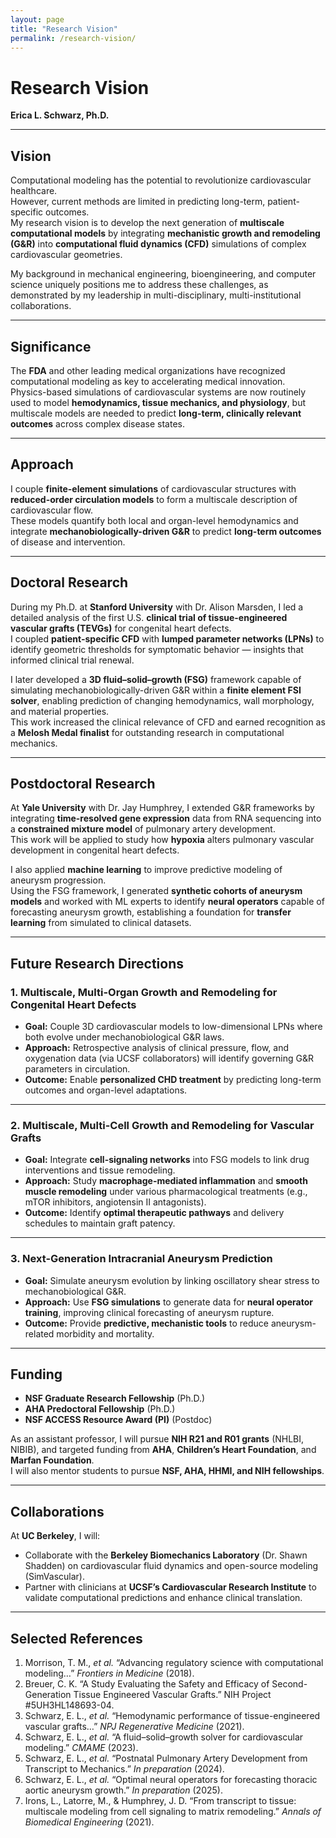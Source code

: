 ```yaml
---
layout: page
title: "Research Vision"
permalink: /research-vision/
---
```


# Research Vision  
**Erica L. Schwarz, Ph.D.**

---

## Vision
Computational modeling has the potential to revolutionize cardiovascular healthcare.  
However, current methods are limited in predicting long-term, patient-specific outcomes.  
My research vision is to develop the next generation of **multiscale computational models** by integrating **mechanistic growth and remodeling (G&R)** into **computational fluid dynamics (CFD)** simulations of complex cardiovascular geometries.  

My background in mechanical engineering, bioengineering, and computer science uniquely positions me to address these challenges, as demonstrated by my leadership in multi-disciplinary, multi-institutional collaborations.

---

## Significance
The **FDA** and other leading medical organizations have recognized computational modeling as key to accelerating medical innovation.  
Physics-based simulations of cardiovascular systems are now routinely used to model **hemodynamics, tissue mechanics, and physiology**, but multiscale models are needed to predict **long-term, clinically relevant outcomes** across complex disease states.

---

## Approach
I couple **finite-element simulations** of cardiovascular structures with **reduced-order circulation models** to form a multiscale description of cardiovascular flow.  
These models quantify both local and organ-level hemodynamics and integrate **mechanobiologically-driven G&R** to predict **long-term outcomes** of disease and intervention.

---

## Doctoral Research
During my Ph.D. at **Stanford University** with Dr. Alison Marsden, I led a detailed analysis of the first U.S. **clinical trial of tissue-engineered vascular grafts (TEVGs)** for congenital heart defects.  
I coupled **patient-specific CFD** with **lumped parameter networks (LPNs)** to identify geometric thresholds for symptomatic behavior — insights that informed clinical trial renewal.

I later developed a **3D fluid–solid–growth (FSG)** framework capable of simulating mechanobiologically-driven G&R within a **finite element FSI solver**, enabling prediction of changing hemodynamics, wall morphology, and material properties.  
This work increased the clinical relevance of CFD and earned recognition as a **Melosh Medal finalist** for outstanding research in computational mechanics.

---

## Postdoctoral Research
At **Yale University** with Dr. Jay Humphrey, I extended G&R frameworks by integrating **time-resolved gene expression** data from RNA sequencing into a **constrained mixture model** of pulmonary artery development.  
This work will be applied to study how **hypoxia** alters pulmonary vascular development in congenital heart defects.

I also applied **machine learning** to improve predictive modeling of aneurysm progression.  
Using the FSG framework, I generated **synthetic cohorts of aneurysm models** and worked with ML experts to identify **neural operators** capable of forecasting aneurysm growth, establishing a foundation for **transfer learning** from simulated to clinical datasets.

---

## Future Research Directions

### 1. Multiscale, Multi-Organ Growth and Remodeling for Congenital Heart Defects
- **Goal:** Couple 3D cardiovascular models to low-dimensional LPNs where both evolve under mechanobiological G&R laws.  
- **Approach:** Retrospective analysis of clinical pressure, flow, and oxygenation data (via UCSF collaborators) will identify governing G&R parameters in circulation.  
- **Outcome:** Enable **personalized CHD treatment** by predicting long-term outcomes and organ-level adaptations.

---

### 2. Multiscale, Multi-Cell Growth and Remodeling for Vascular Grafts
- **Goal:** Integrate **cell-signaling networks** into FSG models to link drug interventions and tissue remodeling.  
- **Approach:** Study **macrophage-mediated inflammation** and **smooth muscle remodeling** under various pharmacological treatments (e.g., mTOR inhibitors, angiotensin II antagonists).  
- **Outcome:** Identify **optimal therapeutic pathways** and delivery schedules to maintain graft patency.

---

### 3. Next-Generation Intracranial Aneurysm Prediction
- **Goal:** Simulate aneurysm evolution by linking oscillatory shear stress to mechanobiological G&R.  
- **Approach:** Use **FSG simulations** to generate data for **neural operator training**, improving clinical forecasting of aneurysm rupture.  
- **Outcome:** Provide **predictive, mechanistic tools** to reduce aneurysm-related morbidity and mortality.

---

## Funding
- **NSF Graduate Research Fellowship** (Ph.D.)  
- **AHA Predoctoral Fellowship** (Ph.D.)  
- **NSF ACCESS Resource Award (PI)** (Postdoc)

As an assistant professor, I will pursue **NIH R21 and R01 grants** (NHLBI, NIBIB), and targeted funding from **AHA**, **Children’s Heart Foundation**, and **Marfan Foundation**.  
I will also mentor students to pursue **NSF, AHA, HHMI, and NIH fellowships**.

---

## Collaborations
At **UC Berkeley**, I will:
- Collaborate with the **Berkeley Biomechanics Laboratory** (Dr. Shawn Shadden) on cardiovascular fluid dynamics and open-source modeling (SimVascular).  
- Partner with clinicians at **UCSF’s Cardiovascular Research Institute** to validate computational predictions and enhance clinical translation.

---

## Selected References
1. Morrison, T. M., *et al.* “Advancing regulatory science with computational modeling…” *Frontiers in Medicine* (2018).  
2. Breuer, C. K. “A Study Evaluating the Safety and Efficacy of Second-Generation Tissue Engineered Vascular Grafts.” NIH Project #5UH3HL148693-04.  
3. Schwarz, E. L., *et al.* “Hemodynamic performance of tissue-engineered vascular grafts…” *NPJ Regenerative Medicine* (2021).  
4. Schwarz, E. L., *et al.* “A fluid–solid–growth solver for cardiovascular modeling.” *CMAME* (2023).  
5. Schwarz, E. L., *et al.* “Postnatal Pulmonary Artery Development from Transcript to Mechanics.” *In preparation* (2024).  
6. Schwarz, E. L., *et al.* “Optimal neural operators for forecasting thoracic aortic aneurysm growth.” *In preparation* (2025).  
7. Irons, L., Latorre, M., & Humphrey, J. D. “From transcript to tissue: multiscale modeling from cell signaling to matrix remodeling.” *Annals of Biomedical Engineering* (2021).
